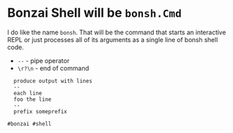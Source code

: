 # Bonzai Shell will be `bonsh.Cmd`

I do like the name `bonsh`. That will be the command that starts an
interactive REPL or just processes all of its arguments as a single line
of bonsh shell code.

* `--` - pipe operator
* `\r?\n` - end of command

```bonzai
  produce output with lines
  --
  each line
  foo the line
  --
  prefix someprefix
```

    #bonzai #shell
